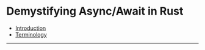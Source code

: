 # Demystifying Async/Await in Rust

- [Introduction](00-introduction.md)
- [Terminology](01-terminology.md)

----------
